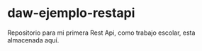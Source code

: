 # daw-ejemplo-restapi
Repositorio para mi primera Rest Api, como trabajo escolar, esta almacenada aquí.
